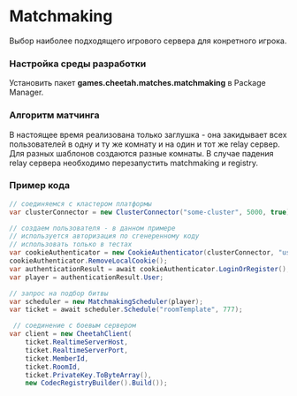 # Matchmaking

Выбор наиболее подходящего игрового сервера для конретного игрока.

### Настройка среды разработки

Установить пакет **games.cheetah.matches.matchmaking** в Package Manager.

### Алгоритм матчинга

В настоящее время реализована только заглушка - она закидывает всех пользователей в одну и ту же комнату и на один и тот
же relay сервер. Для разных шаблонов создаются разные комнаты. В случае падения relay сервера необходимо перезапустить
matchmaking и registry.

### Пример кода

<!---
 Оригинал clients/Unity/Assets/Scripts/DocumentationExample.cs функция MatchmakingExample
-->

```csharp           
// соединяемся с кластером платформы
var clusterConnector = new ClusterConnector("some-cluster", 5000, true);

// создаем пользователя - в данном примере 
// используется авторизация по сгенеренному коду
// использовать только в тестах
var cookieAuthenticator = new CookieAuthenticator(clusterConnector, "user1");
cookieAuthenticator.RemoveLocalCookie();
var authenticationResult = await cookieAuthenticator.LoginOrRegister();
var player = authenticationResult.User;

// запрос на подбор битвы
var scheduler = new MatchmakingScheduler(player);
var ticket = await scheduler.Schedule("roomTemplate", 777);

 // соединение с боевым сервером
var client = new CheetahClient(
    ticket.RealtimeServerHost,
    ticket.RealtimeServerPort,
    ticket.MemberId,
    ticket.RoomId,
    ticket.PrivateKey.ToByteArray(),
    new CodecRegistryBuilder().Build());  
```
